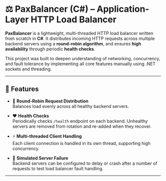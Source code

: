 # ⚖️ PaxBalancer (C#) – Application-Layer HTTP Load Balancer

**PaxBalancer** is a lightweight, multi-threaded HTTP load balancer written from scratch in **C#**. It distributes incoming HTTP requests across multiple backend servers using a **round-robin algorithm**, and ensures **high availability** through periodic **health checks**.

This project was built to deepen understanding of networking, concurrency, and fault tolerance by implementing all core features manually using .NET sockets and threading.

---

## 🚀 Features

- 🔁 **Round-Robin Request Distribution**  
  Balances load evenly across all healthy backend servers.

- ❤️ **Health Checks**  
  Periodically checks `/health` endpoint on each backend. Unhealthy servers are removed from rotation and re-added when they recover.

- ⚡ **Multi-threaded Client Handling**  
  Each client connection is handled in its own thread, supporting high concurrency.

- 🧪 **Simulated Server Failure**  
  Backend servers can be configured to delay or crash after a number of requests to test load balancer fault handling.

---
